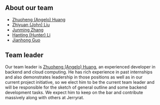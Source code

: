 About our team
---

- [Zhuoheng (Angelo) Huang](./zhuoheng_huang.md)
- [Zhiyuan (John) Liu](./zhiyuan_liu.md)
- [Junming Zhang](./junming_zhang.md)
- [Hanting (Hunter) Li](./hantang_li.md)
- [Jianhong Guo](./jianhong_guo.md)

Team leader
---

Our team leader is [Zhuoheng (Angelo) Huang](./zhuoheng_huang.md), an experienced developer in backend and cloud computing. He has rich experience in past internships and also demonstrates leadership in those positions as well as in our current project initiative, so we elect him to be the current team leader and will be responsible for the sketch of general outline and some backend development tasks. We expect him to keep on the bar and contribute massively along with others at Jerryrat.
